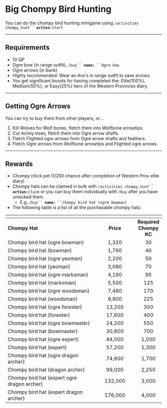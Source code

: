 # Big Chompy Bird Hunting

You can do the chompy bird hunting minigame using `/activities chompy_hunt`` `**`action:`**`start`

***

## Requirements

* 10 QP
* Ogre bow (in range outfit),  `/buy`` `**`name:`**` ``Ogre bow`
* Ogre arrows (in bank)
* Highly recommended: Wear an Ava's in range outfit to save arrows.
* You get significant boosts for having completed the: Elite(100%), Medium(50%), or Easy(25%) tiers of the Western Provinces diary.

***

## Getting Ogre Arrows

You can try to buy them from other players, or...

1. Kill Wolves for Wolf bones, fletch them into Wolfbone arrowtips.
2. Cut Achey trees, fletch them into Ogre arrow shafts.
3. Fletch Flighted ogre arrows from Ogre arrow shafts and feathers.
4. Fletch Ogre arrows from Wolfbone arrowtips and Flighted ogre arrows.

***

## Rewards

* Chompy chick pet (1/250 chance after completion of Western Prov elite diary)
* Chompy hats can be claimed in bulk with `/activities chompy_hunt`` `**`action:`**`claim` or you can buy them individually with `/buy` after you have unlocked them.
  * E.g.  `/buy`` `**`name:`**` ``Chompy bird hat (ogre bowman)`
* The following table is a list of all the purchasable chompy hats:

<table><thead><tr><th width="406.03069058556395"></th><th width="150" align="center"></th><th align="center"></th></tr></thead><tbody><tr><td><strong>Chompy Hat</strong></td><td align="center"><strong>Price</strong></td><td align="center"><strong>Required Chompy KC</strong></td></tr><tr><td>Chompy bird hat (ogre bowman)</td><td align="center">1,320</td><td align="center">30</td></tr><tr><td>Chompy bird hat (bowman)</td><td align="center">1,760</td><td align="center">40</td></tr><tr><td>Chompy bird hat (ogre yeoman)</td><td align="center">2,200</td><td align="center">50</td></tr><tr><td>Chompy bird hat (yeoman)</td><td align="center">3,080</td><td align="center">70</td></tr><tr><td>Chompy bird hat (ogre marksman)</td><td align="center">4,180</td><td align="center">95</td></tr><tr><td>Chompy bird hat (marksman)</td><td align="center">5,500</td><td align="center">125</td></tr><tr><td>Chompy bird hat (ogre woodsman)</td><td align="center">7,480</td><td align="center">170</td></tr><tr><td>Chompy bird hat (woodsman)</td><td align="center">9,900</td><td align="center">225</td></tr><tr><td>Chompy bird hat (ogre forester)</td><td align="center">13,200</td><td align="center">300</td></tr><tr><td>Chompy bird hat (forester)</td><td align="center">17,600</td><td align="center">400</td></tr><tr><td>Chompy bird hat (ogre bowmaster)</td><td align="center">24,200</td><td align="center">550</td></tr><tr><td>Chompy bird hat (bowmaster)</td><td align="center">30,800</td><td align="center">700</td></tr><tr><td>Chompy bird hat (ogre expert)</td><td align="center">44,000</td><td align="center">1,000</td></tr><tr><td>Chompy bird hat (expert)</td><td align="center">57,200</td><td align="center">1,300</td></tr><tr><td>Chompy bird hat (ogre dragon archer)</td><td align="center">74,800</td><td align="center">1,700</td></tr><tr><td>Chompy bird hat (dragon archer)</td><td align="center">99,000</td><td align="center">2,250</td></tr><tr><td>Chompy bird hat (expert ogre dragon archer)</td><td align="center">132,000</td><td align="center">3,000</td></tr><tr><td>Chompy bird hat (expert dragon archer)</td><td align="center">176,000</td><td align="center">4,000</td></tr></tbody></table>


